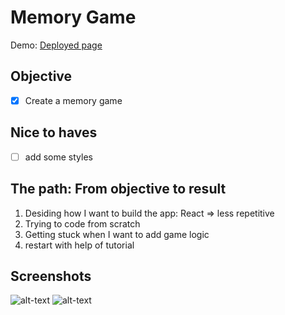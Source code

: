 # Memory Game 
Demo: [Deployed page](https://wietsegielen.github.io/Memory-game/)   

## Objective
- [x] Create a memory game

## Nice to haves
- [ ] add some styles

## The path: From objective to result
1. Desiding how I want to build the app: React => less repetitive
2. Trying to code from scratch
3. Getting stuck when I want to add game logic
4. restart with help of tutorial

## Screenshots
![alt-text](https://i.ibb.co/P9Df3RL/Knipsel.jpg)
![alt-text](https://i.ibb.co/0hrLYp1/Knipsel.jpg)
